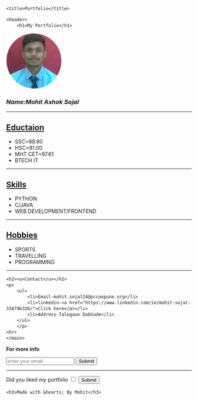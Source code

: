 <!DOCTYPE html>
<html lang="en">
<head>
    
    <title>Portfolio</title>
</head>
<body background="2.jpg">
   
    <header>
        <h1>My Portfolio</h1>
<img src="m2.png" alt="mohit's image " width="150px" height="150px">   
<h3><i>Name:Mohit Ashok Sojal</i></h3> 
    </header>
    
<hr>
<main>
<h2><u>Eductaion</u></h2>
<p>
<ul>
    <li>SSC=88.60</li>
    <li>HSC=81.00</li>
    <li>MHT CET=97.61</li>
    <li>BTECH IT </li>
</ul>
</p>
<hr>
<h2><u>Skills</u></h2>
<p>
    <ul>
        <li>PYTHON</li>
        <li>C/JAVA</li>
        <li>WEB DEVELOPMENT/FRONTEND</li>
    </ul>
    </p>
<hr>
    <h2><u>Hobbies</u></h2>
<p>
    <ul>
        <li>SPORTS</li>
        <li>TRAVELLING</li>
        <li>PROGRAMMING</li>
    </ul> 
    <hr>                                                                                                          
    </p>

    <h2><u>Contact</u></h2>
    <p>
        <ul>
            <li>Email-mohit.sojal24@pccoepune.org</li>
            <li>linkedin-<a href="https://www.linkedin.com/in/mohit-sojal-33479b326/">Click here</a></li>
            <li>Address-Talegaon Dabhade</li>
        </ul>
        </p>
    <hr>
    </main>

 <p><b>For more info </b></p>
    <form action="server/">
        <input type="email" placeholder="enter your email" >
        <input type="submit">
        <hr>
    </form>
    <form>
      
  <p>Did you liked my portfolio  <input type="checkbox"> <input type="submit">
    </form>

    <h3>Made with &hearts; By Mohit</h3>

</body>
</html>

